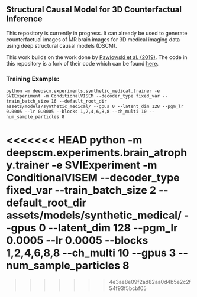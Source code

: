 ## Structural Causal Model for 3D Counterfactual Inference

This repository is currently in progress. It can already be used to generate counterfactual images of MR brain images for 3D medical imaging data using deep structural causal models (DSCM).

This work builds on the work done by [Pawlowski et al. (2019)](https://arxiv.org/pdf/2006.06485). The code in this repository is a fork of their code which can be found [here](https://github.com/biomedia-mira/deepscm/tree/master).


### Training Example:
```
python -m deepscm.experiments.synthetic_medical.trainer -e SVIExperiment -m ConditionalVISEM --decoder_type fixed_var --train_batch_size 16 --default_root_dir assets/models/synthetic_medical/ --gpus 0 --latent_dim 128 --pgm_lr 0.0005 --lr 0.0005 --blocks 1,2,4,6,8,8 --ch_multi 10 --num_sample_particles 8
```


<<<<<<< HEAD
python -m deepscm.experiments.brain_atrophy.trainer -e SVIExperiment -m ConditionalVISEM --decoder_type fixed_var --train_batch_size 2 --default_root_dir assets/models/synthetic_medical/ --gpus 0 --latent_dim 128 --pgm_lr 0.0005 --lr 0.0005 --blocks 1,2,4,6,8,8 --ch_multi 10 --gpus 3 --num_sample_particles 8
=======
>>>>>>> 4e3ae8e09f2ad82aa0d4b5e2c2f54f93f5bcbf05
